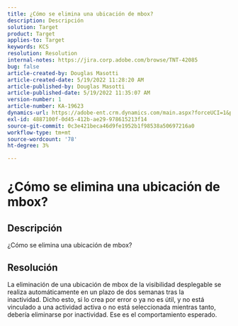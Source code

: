 ```yaml
---
title: ¿Cómo se elimina una ubicación de mbox?
description: Descripción
solution: Target
product: Target
applies-to: Target
keywords: KCS
resolution: Resolution
internal-notes: https://jira.corp.adobe.com/browse/TNT-42085
bug: false
article-created-by: Douglas Masotti
article-created-date: 5/19/2022 11:28:20 AM
article-published-by: Douglas Masotti
article-published-date: 5/19/2022 11:35:07 AM
version-number: 1
article-number: KA-19623
dynamics-url: https://adobe-ent.crm.dynamics.com/main.aspx?forceUCI=1&pagetype=entityrecord&etn=knowledgearticle&id=09bdf6c7-66d7-ec11-a7b5-000d3a3add22
exl-id: 4887100f-0d45-412b-ae29-978615213f14
source-git-commit: 0c3e421beca46d9fe1952b1f98538a50697216a0
workflow-type: tm+mt
source-wordcount: '78'
ht-degree: 3%

---
```


# ¿Cómo se elimina una ubicación de mbox?

## Descripción

¿Cómo se elimina una ubicación de mbox?

## Resolución


La eliminación de una ubicación de mbox de la visibilidad desplegable se realiza automáticamente en un plazo de dos semanas tras la inactividad. Dicho esto, si lo crea por error o ya no es útil, y no está vinculado a una actividad activa o no está seleccionada mientras tanto, debería eliminarse por inactividad. Ese es el comportamiento esperado.
